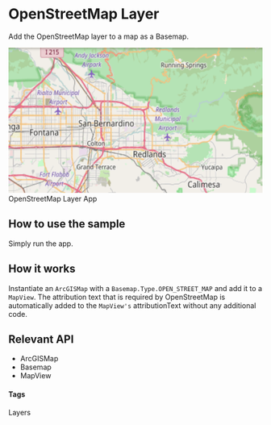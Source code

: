 <h1>OpenStreetMap Layer</h1>

<p>Add the OpenStreetMap layer to a map as a Basemap.</p>

<img src="OpenStreetMapLayer.png"/>
<figcaption>OpenStreetMap Layer App</figcaption>
</figure>

<h2>How to use the sample</h2>

<p>Simply run the app.</p>

<h2>How it works</h2>

<p>Instantiate an <code>ArcGISMap</code> with a <code>Basemap.Type.OPEN_STREET_MAP</code> and add it to a <code>MapView</code>. The attribution text that is required by OpenStreetMap is automatically added to the <code>MapView's</code> attributionText without any additional code.</p>

<h2>Relevant API</h2>

<ul>
   <li>ArcGISMap</li>
   <li>Basemap</li>
   <li>MapView</li>
</ul>

<h4>Tags</h4>
<p>Layers</p>

